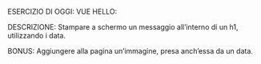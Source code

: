 ESERCIZIO DI OGGI: VUE HELLO:

DESCRIZIONE:
Stampare a schermo un messaggio all’interno di un h1, utilizzando i data.

BONUS:
Aggiungere alla pagina un’immagine, presa anch’essa da un data.